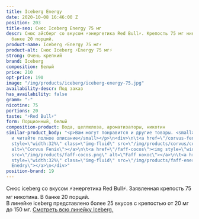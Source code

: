 ```yaml
---
title: Iceberg Energy
date: 2020-10-08 16:46:00 Z
position: 203
title-seo: Снюс Iceberg Energy 75 мг
descr: Снюс айсберг со вкусом ⚡️энергетика Red Bull⚡️. Крепость 75 мг никотина. В
  банке 20 порций.
product-name: Iceberg ⚡️Energy 75 мг⚡️
product-alt: Снюс Iceberg ⚡️Energy 75 мг⚡️
strong: Очень крепкий
brand: Iceberg
composition: Белый
price: 210
opt-price: 190
image: "/img/products/iceberg/iceberg-energy-75.jpg"
availability-descr: Под заказ
has_availability: false
gramm: "-"
nicotine: 75
portions: 20
taste: "⚡️Red Bull⚡️"
form: Порционный, белый
composition-product: Вода, целлюлоза, ароматизаторы, никотин
similar-product_body: "<p>Вам могут понравится и другие товары. <small>Жмите на картинки
  и читайте полное описание</small></p>\n<div>\n\t<a href=\"/corvus-fenix-barberry\"><img
  style=\"width:32%\" class=\"img-fluid\" src=\"/img/products/corvus/corvus-fenix.png\"
  alt=\"Corvus Fenix\"></a>\n\t<a href=\"/faff-cocos\"><img style=\"width:32%\" class=\"img-fluid\"
  src=\"/img/products/faff-cocos.png\" alt=\"Faff кокос\"></a>\n\t<a href=\"/faff-snus-energy\"><img
  style=\"width:32%\" class=\"img-fluid\" src=\"/img/products/faff-energy.png\" alt=\"Faff
  Enedry\"></a>\n</div>"
position-brand: 19
---
```


Снюс iceberg со вкусом ⚡️энергетика Red Bull⚡️. Заявленная крепость 75 мг никотина. В банке 20 порций.<br> 
В линейке iceberg представлено более 25 вкусов с крепостью от 20 мг до 150 мг. <a href="/iceberg">Смотреть всю линейку Iceberg.</a>